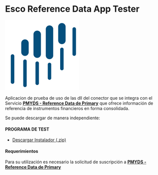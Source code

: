 # Esco Reference Data App Tester

[![N|Solid](esco.reference.documentation/esco.png)](https://www.sistemasesco.com.ar)

Aplicacion de prueba de uso de las dll del conector que se integra con el Servicio [**PMYDS - Reference Data de Primary**](https://dataservices.primary.com.ar/product/#product=reference-data-read) que ofrece información de referencia de instrumentos financieros en forma consolidada.

Se puede descargar de manera independiente:

#### PROGRAMA DE TEST

- [Descargar Instalador (.zip)](esco.reference.documentation/reference.data.zip)

#### Requerimientos

Para su utilización es necesario la solicitud de suscripción a [**PMYDS - Reference Data de Primary**](https://dataservices.primary.com.ar/product/#product=reference-data-read)


